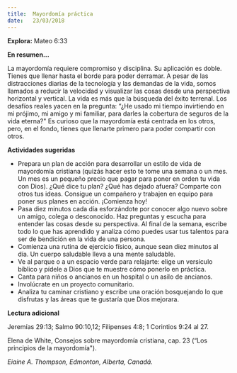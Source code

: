 ```yaml
---
title:  Mayordomía práctica 
date:   23/03/2018
---
```


**Explora:** Mateo 6:33 

**En resumen...**

La mayordomía requiere compromiso y disciplina. Su aplicación es doble. Tienes que llenar hasta el borde para poder derramar. A pesar de las distracciones diarias de la tecnología y las demandas de la vida, somos llamados a reducir la velocidad y visualizar las cosas desde una perspectiva horizontal y vertical. La vida es más que la búsqueda del éxito terrenal. Los desafíos reales yacen en la pregunta: “¿He usado mi tiempo invirtiendo en mi prójimo, mi amigo y mi familiar, para darles la cobertura de seguros de la vida eterna?" Es curioso que la mayordomía está centrada en los otros, pero, en el fondo, tienes que llenarte primero para poder compartir con otros. 

**Actividades sugeridas**

- Prepara un plan de acción para desarrollar un estilo de vida de mayordomía cristiana (quizás hacer esto te tome una semana o un mes. Un mes es un pequeño precio que pagar para poner en orden tu vida con Dios). ¿Qué dice tu plan? ¿Qué has dejado afuera? Comparte con otros tus ideas. Consigue un compañero y trabajen en equipo para poner sus planes en acción. ¡Comienza hoy! 
- Pasa diez minutos cada día esforzándote por conocer algo nuevo sobre un amigo, colega o desconocido. Haz preguntas y escucha para entender las cosas desde su perspectiva. Al final de la semana, escribe todo lo que has aprendido y analiza cómo puedes usar tus talentos para ser de bendición en la vida de una persona.
- Comienza una rutina de ejercicio físico, aunque sean diez minutos al día. Un cuerpo saludable lleva a una mente saludable.
- Ve al parque o a un espacio verde para relajarte: elige un versículo bíblico y pídele a Dios que te muestre cómo ponerlo en práctica.
- Canta para niños o ancianos en un hospital o un asilo de ancianos.
- Involúcrate en un proyecto comunitario.
- Analiza tu caminar cristiano y escribe una oración bosquejando lo que disfrutas y las áreas que te gustaría que Dios mejorara.

**Lectura adicional**

Jeremías 29:13; Salmo 90:10,12; Filipenses 4:8; 1 Corintios 9:24 al 27.

Elena de White, Consejos sobre mayordomía cristiana, cap. 23 (“Los principios de la mayordomía").

_Eiaine A. Thompson, Edmonton, Alberta, Canadá._